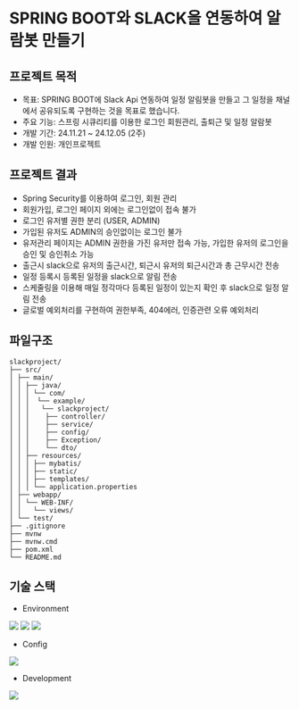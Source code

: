 # SPRING BOOT와 SLACK을 연동하여 알람봇 만들기

## 프로젝트 목적
 - 목표: SPRING BOOT에 Slack Api 연동하여 일정 알림봇을 만들고 그 일정을 채널에서 공유되도록 구현하는 것을 목표로 했습니다.
 - 주요 기능: 스프링 시큐리티를 이용한 로그인 회원관리, 출퇴근 및 일정 알람봇
 - 개발 기간: 24.11.21 ~ 24.12.05 (2주)
 - 개발 인원: 개인프로젝트

## 프로젝트 결과
 - Spring Security를 이용하여 로그인, 회원 관리
 - 회원가입, 로그인 페이지 외에는 로그인없이 접속 불가
 - 로그인 유저별 권한 분리 (USER, ADMIN)
 - 가입된 유저도 ADMIN의 승인없이는 로그인 불가
 - 유저관리 페이지는 ADMIN 권한을 가진 유저만 접속 가능, 가입한 유저의 로그인을 승인 및 승인취소 가능
 - 출근시 slack으로 유저의 출근시간, 퇴근시 유저의 퇴근시간과 총 근무시간 전송
 - 일정 등록시 등록된 일정을 slack으로 알림 전송
 - 스케줄링을 이용해 매일 정각마다 등록된 일정이 있는지 확인 후 slack으로 일정 알림 전송
 - 글로벌 예외처리를 구현하여 권한부족, 404에러, 인증관련 오류 예외처리

## 파일구조
    slackproject/
    ├── src/
    │ ├── main/
    │ │ ├── java/
    │ │ │ └── com/
    │ │ │  └── example/
    │ │ │   └── slackproject/
    │ │ │    ├── controller/
    │ │ │    ├── service/
    │ │ │    ├── config/
    │ │ │    ├── Exception/
    │ │ │    └── dto/
    │ │ ├── resources/
    │ │ │ ├── mybatis/
    │ │ │ ├── static/
    │ │ │ ├── templates/
    │ │ │ └── application.properties
    │ ├── webapp/
    │ │ └── WEB-INF/
    │ │   └── views/
    │ └── test/
    ├── .gitignore
    ├── mvnw
    ├── mvnw.cmd
    ├── pom.xml
    └── README.md

## 기술 스택
 - Environment
 <div>
    <img src="https://img.shields.io/badge/springboot-6DB33F?style=for-the-badge&logo=springboot&logoColor=white">
    <img src="https://img.shields.io/badge/Oracle-F80000?style=for-the-badge&logo=oracle&logoColor=white">
    <img src="https://img.shields.io/badge/Slack-4A154B?style=for-the-badge&logo=slack&logoColor=white">
 </div>

 - Config
 <div>
    <img src="https://img.shields.io/badge/Spring Security-6DB33F?style=for-the-badge&logo=Spring Security&logoColor=white">
 </div>
 
 - Development
 <div>
    <img src="https://img.shields.io/badge/jquery-%230769AD.svg?style=for-the-badge&logo=jquery&logoColor=white">
 </div>
